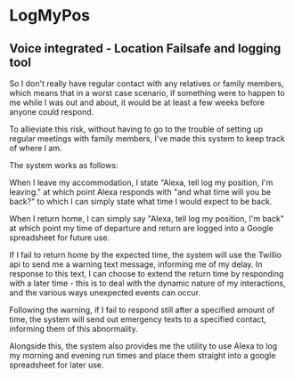 # LogMyPos
## Voice integrated - Location Failsafe and logging tool

So I don't really have regular contact with any relatives or family members, which means that in a worst case scenario, if 
something were to happen to me while I was out and about, it would be at least a few weeks before anyone could respond.

To allieviate this risk, without having to go to the trouble of setting up regular meetings with family members, I've made this 
system to keep track of where I am.

The system works as follows:

When I leave my accommodation, I state
                         "Alexa, tell log my position, I'm leaving."
at which point Alexa responds with
                         "and what time will you be back?"
to which I can simply state what time I would expect to be back.

When I return home, I can simply say
                          "Alexa, tell log my position, I'm back"
at which point my time of departure and return are logged into a Google spreadsheet for future use.

If I fail to return home by the expected time, the system will use the Twillio api to send me a warning text message, informing me of my delay.
In response to this text, I can choose to extend the return time by responding with a later time - this is to deal with the dynamic nature
of my interactions, and the various ways unexpected events can occur.

Following the warning, if I fail to respond still after a specified amount of time, the system will send out emergency texts to a specified 
contact, informing them of this abnormality.


Alongside this, the system also provides me the utility to use Alexa to log my morning and evening run times and place them
straight into a google spreadsheet for later use.

